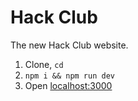 # Hack Club

The new Hack Club website.

1. Clone, `cd`
2. `npm i && npm run dev`
3. Open [localhost:3000](http://localhost:3000)
